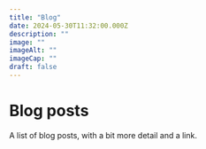```yaml
---
title: "Blog"
date: 2024-05-30T11:32:00.000Z
description: ""
image: ""
imageAlt: ""
imageCap: ""
draft: false
---
```


# Blog posts

A list of blog posts, with a bit more detail and a link.

